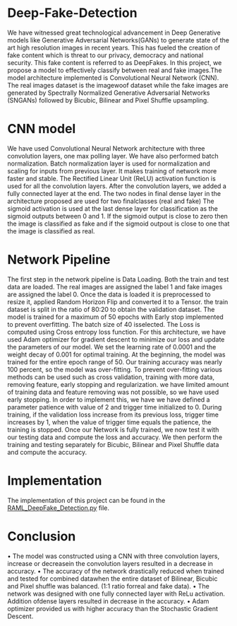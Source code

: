 # Deep-Fake-Detection

We have witnessed great technological advancement in Deep Generative models like Generative Adversarial Networks(GANs) to generate state of the art high resolution images in recent years. This has fueled the creation of fake content which is threat to our privacy, democracy and national security. This fake content is referred to as DeepFakes. In this project, we propose a model to effectively classify between real and fake images.The model architecture implemented is Convolutional Neural Network (CNN). The real images dataset is the imagewoof dataset while the fake images are generated by Spectrally Normalized Generative Adversarial Networks (SNGANs) followed by Bicubic, Bilinear and Pixel Shuffle upsampling.

# CNN model

We have used Convolutional Neural Network architecture with three convolution layers, one max polling layer. We have also performed batch normalization. Batch normalization layer is used for normalization and scaling for inputs from previous layer. It makes training of network more faster and stable. The Rectified Linear Unit (ReLU) activation function is used for all the convolution layers. After the convolution layers, we added a fully connected layer at the end. The two nodes in final dense layer in the architecture proposed are used for two finalclasses (real and fake) The sigmoid activation is used at the last dense layer for classification as the sigmoid outputs between 0 and 1. If the sigmoid output is close to zero then the image is classified as fake and if the sigmoid outpout is close to one that the image is classified as real.

# Network Pipeline

The first step in the network pipeline is Data Loading. Both the train and test data are loaded. The real images are assigned the label 1 and fake images are assigned the label 0. Once the data is loaded it is preprocessed to resize it, applied Random Horizon Flip and converted it to a Tensor. the train dataset is split in the ratio of 80:20 to obtain the validation dataset. The model is trained for a maximum of 50 epochs with Early stop implemented to prevent overfitting. The batch size of 40 isselected. The Loss is computed using Cross entropy loss function. For this architecture, we have used Adam optimizer for gradient descent to minimize our loss and update the parameters of our model. We set the learning rate of 0.0001 and the weight decay of 0.001 for optimal training. At the beginning, the model was trained for the entire epoch range of 50. Our training accuracy was nearly 100 percent, so the model was over-fitting. To prevent over-fitting various methods can be used such as cross validation, training with more data, removing feature, early stopping and regularization. we have limited amount of training data and feature removing was not possible, so we have used early stopping. In order to implement this, we have we have defined a parameter patience with value of 2 and trigger time initialized to 0. During training, if the validation loss increase from its previous loss, trigger time increases by 1, when the value of trigger time equals the patience, the training is stopped. Once our Network is fully trained, we now test it with our testing data and compute the loss and accuracy. We then perform the training and testing separately for Bicubic, Bilinear and Pixel Shuffle data and compute the accuracy.

 # Implementation
 The implementation of this project can be found in the [RAML_DeepFake_Detection.py](https://github.com/sohamk10/Deep-Fake-Detection/blob/main/RAML_DeepFake%20_Detection.py) file.

# Conclusion 

• The model was constructed using a CNN with three convolution layers, increase or decreasein the convolution layers resulted in a decrease in accuracy.
• The accuracy of the network drastically reduced when trained and tested for combined datawhen the entire dataset of Bilinear, Bicubic and Pixel shuffle was balanced. (1:1 ratio forreal and fake data).
• The network was designed with one fully connected layer with ReLu activation. Addition ofdense layers resulted in decrease in the accuracy.
• Adam optimizer provided us with higher accuracy than the Stochastic Gradient Descent.


